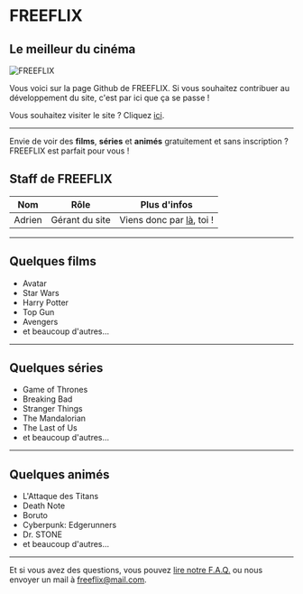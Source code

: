 # FREEFLIX
## Le meilleur du cinéma
![FREEFLIX](https://i.postimg.cc/zDbCY2Jz/freeflix-logo.png)

Vous voici sur la page Github de FREEFLIX.
Si vous souhaitez contribuer au développement du site, c'est par ici que ça se passe !

Vous souhaitez visiter le site ? Cliquez [ici](https://www.freeflix-streaming.tk).

---

Envie de voir des **films**, **séries** et **animés** gratuitement et sans inscription ? FREEFLIX est parfait pour vous !

## Staff de FREEFLIX
| Nom | Rôle | Plus d'infos |
| --- | --- | --- |
| Adrien | Gérant du site | Viens donc par [là](https://www.freeflix-streaming.tk/), toi ! |

---

## Quelques films
- Avatar
- Star Wars
- Harry Potter
- Top Gun
- Avengers
- et beaucoup d'autres...

---

## Quelques séries
- Game of Thrones
- Breaking Bad
- Stranger Things
- The Mandalorian
- The Last of Us
- et beaucoup d'autres...

---

## Quelques animés
- L'Attaque des Titans
- Death Note
- Boruto
- Cyberpunk: Edgerunners
- Dr. STONE
- et beaucoup d'autres...

---

Et si vous avez des questions, vous pouvez [lire notre F.A.Q.](https://www.freeflix-streaming.tk/faq) ou nous envoyer un mail à [freeflix@mail.com](mailto:freeflix@mail.com).

